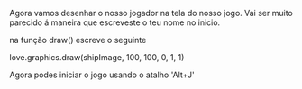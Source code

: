 Agora vamos desenhar o nosso jogador na tela do nosso jogo. Vai ser muito parecido á maneira que escreveste o teu nome no inicio.

na função draw() escreve o seguinte

love.graphics.draw(shipImage, 100, 100, 0, 1, 1)

Agora podes iniciar o jogo usando o atalho 'Alt+J' 

